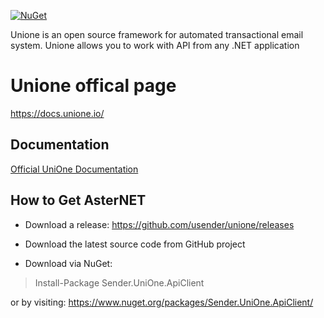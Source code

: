 [![NuGet](https://img.shields.io/nuget/v/Sender.UniOne.ApiClient)](https://www.nuget.org/packages/Sender.UniOne.ApiClient)

Unione is an open source framework for automated transactional email system. Unione allows you to work with API from any .NET application

# Unione offical page
https://docs.unione.io/

## Documentation
[Official UniOne Documentation](https://docs.unione.io/en/web-api-ref?http#web-api)

## How to Get AsterNET
- Download a release: https://github.com/usender/unione/releases

- Download the latest source code from GitHub project

- Download via NuGet:
> Install-Package Sender.UniOne.ApiClient
> 
or by visiting: https://www.nuget.org/packages/Sender.UniOne.ApiClient/
